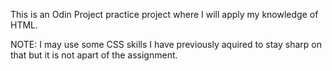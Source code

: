 This is an Odin Project practice project where I will apply my knowledge of HTML.
 
NOTE: I may use some CSS skills I have previously aquired to stay sharp on that but it is not apart of the assignment.
